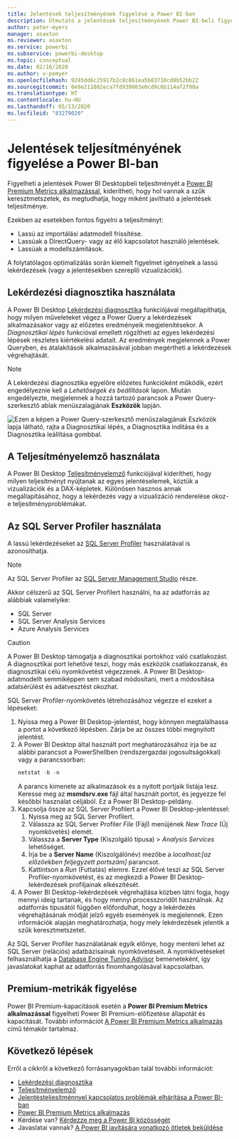 ```yaml
---
title: Jelentések teljesítményének figyelése a Power BI-ban
description: Útmutató a jelentések teljesítményének Power BI-beli figyeléséhez.
author: peter-myers
manager: asaxton
ms.reviewer: asaxton
ms.service: powerbi
ms.subservice: powerbi-desktop
ms.topic: conceptual
ms.date: 02/16/2020
ms.author: v-pemyer
ms.openlocfilehash: 9245dd6c25917b2c8c861ea5b83710cd8b52bb22
ms.sourcegitcommit: 0e9e211082eca7fd939803e0cd9c6b114af2f90a
ms.translationtype: HT
ms.contentlocale: hu-HU
ms.lasthandoff: 05/13/2020
ms.locfileid: "83279020"
---
```

# <a name="monitor-report-performance-in-power-bi"></a>Jelentések teljesítményének figyelése a Power BI-ban

Figyelheti a jelentések Power BI Desktopbeli teljesítményét a [Power BI Premium Metrics alkalmazással](../admin/service-premium-metrics-app.md), kiderítheti, hogy hol vannak a szűk keresztmetszetek, és megtudhatja, hogy miként javítható a jelentések teljesítménye.

Ezekben az esetekben fontos figyelni a teljesítményt:

- Lassú az importálási adatmodell frissítése.
- Lassúak a DirectQuery- vagy az élő kapcsolatot használó jelentések.
- Lassúak a modellszámítások.

A folytatólagos optimalizálás során kiemelt figyelmet igényelnek a lassú lekérdezések (vagy a jelentésekben szereplő vizualizációk).

## <a name="use-query-diagnostics"></a>Lekérdezési diagnosztika használata

A Power BI Desktop [Lekérdezési diagnosztika](/power-query/QueryDiagnostics) funkciójával megállapíthatja, hogy milyen műveleteket végez a Power Query a lekérdezések alkalmazásakor vagy az előzetes eredményeik megjelenítésekor. A _Diagnosztikai lépés_ funkcióval emellett rögzítheti az egyes lekérdezési lépések részletes kiértékelési adatait. Az eredmények megjelennek a Power Queryben, és átalakítások alkalmazásával jobban megértheti a lekérdezések végrehajtását.

> [!NOTE]
> A Lekérdezési diagnosztika egyelőre előzetes funkcióként működik, ezért engedélyeznie kell a _Lehetőségek és beállítások_ lapon. Miután engedélyezte, megjelennek a hozzá tartozó parancsok a Power Query-szerkesztő ablak menüszalagjának **Eszközök** lapján.

![Ezen a képen a Power Query-szerkesztő menüszalagjának Eszközök lapja látható, rajta a Diagnosztikai lépés, a Diagnosztika indítása és a Diagnosztika leállítása gombbal.](media/monitor-report-performance/power-query-diagnotics.png)

## <a name="use-performance-analyzer"></a>A Teljesítményelemző használata

A Power BI Desktop [Teljesítményelemző](../create-reports/desktop-performance-analyzer.md) funkciójával kiderítheti, hogy milyen teljesítményt nyújtanak az egyes jelentéselemek, köztük a vizualizációk és a DAX-képletek. Különösen hasznos annak megállapításához, hogy a lekérdezés vagy a vizualizáció renderelése okoz-e teljesítményproblémákat.

## <a name="use-sql-server-profiler"></a>Az SQL Server Profiler használata

A lassú lekérdezéseket az [SQL Server Profiler](/sql/tools/sql-server-profiler/sql-server-profiler) használatával is azonosíthatja.

> [!NOTE]
> Az SQL Server Profiler az [SQL Server Management Studio](/sql/ssms/download-sql-server-management-studio-ssms) része.

Akkor célszerű az SQL Server Profilert használni, ha az adatforrás az alábbiak valamelyike:

- SQL Server
- SQL Server Analysis Services
- Azure Analysis Services

> [!CAUTION]
> A Power BI Desktop támogatja a diagnosztikai portokhoz való csatlakozást. A diagnosztikai port lehetővé teszi, hogy más eszközök csatlakozzanak, és diagnosztikai célú nyomkövetést végezzenek. A Power BI Desktop-adatmodellt semmiképpen sem szabad módosítani, mert a módosítása adatsérülést és adatvesztést okozhat.

SQL Server Profiler-nyomkövetés létrehozásához végezze el ezeket a lépéseket:

1. Nyissa meg a Power BI Desktop-jelentést, hogy könnyen megtalálhassa a portot a következő lépésben. Zárja be az összes többi megnyitott jelentést.
1. A Power BI Desktop által használt port meghatározásához írja be az alábbi parancsot a PowerShellben (rendszergazdai jogosultságokkal) vagy a parancssorban:
    ```powershell
    netstat -b -n
    ```
    A parancs kimenete az alkalmazások és a nyitott portjaik listája lesz. Keresse meg az **msmdsrv.exe** fájl által használt portot, és jegyezze fel későbbi használat céljából. Ez a Power BI Desktop-példány.
1. Kapcsolja össze az SQL Server Profilert a Power BI Desktop-jelentéssel:
    1. Nyissa meg az SQL Server Profilert.
    1. Válassza az SQL Server Profiler _File_ (Fájl) menüjének _New Trace_ (Új nyomkövetés) elemét.
    1. Válassza a **Server Type** (Kiszolgáló típusa) > _Analysis Services_ lehetőséget.
    1. Írja be a **Server Name** (Kiszolgálónév) mezőbe a _localhost:[az előzőekben feljegyzett portszám]_ parancsot.
    1. Kattintson a _Run_ (Futtatás) elemre. Ezzel élővé teszi az SQL Server Profiler-nyomkövetést, és az megkezdi a Power BI Desktop-lekérdezések profiljainak elkészítését.
1. A Power BI Desktop-lekérdezések végrehajtása közben látni fogja, hogy mennyi ideig tartanak, és hogy mennyi processzoridőt használnak. Az adatforrás típusától függően előfordulhat, hogy a lekérdezés végrehajtásának módját jelző egyéb események is megjelennek. Ezen információk alapján meghatározhatja, hogy mely lekérdezések jelentik a szűk keresztmetszetet.

Az SQL Server Profiler használatának egyik előnye, hogy menteni lehet az SQL Server (relációs) adatbázisainak nyomkövetéseit. A nyomkövetéseket felhasználhatja a [Database Engine Tuning Advisor](/sql/relational-databases/performance/start-and-use-the-database-engine-tuning-advisor) bemeneteként, így javaslatokat kaphat az adatforrás finomhangolásával kapcsolatban.

## <a name="monitor-premium-metrics"></a>Premium-metrikák figyelése

Power BI Premium-kapacitások esetén a **Power BI Premium Metrics alkalmazással** figyelheti Power BI Premium-előfizetése állapotát és kapacitását. További információt [A Power BI Premium Metrics alkalmazás](../admin/service-premium-metrics-app.md) című témakör tartalmaz.

## <a name="next-steps"></a>Következő lépések

Erről a cikkről a következő forrásanyagokban talál további információt:

- [Lekérdezési diagnosztika](/power-query/QueryDiagnostics)
- [Teljesítményelemző](../create-reports/desktop-performance-analyzer.md)
- [Jelentésteljesítménnyel kapcsolatos problémák elhárítása a Power BI-ban](report-performance-troubleshoot.md)
- [Power BI Premium Metrics alkalmazás](../admin/service-premium-metrics-app.md)
- Kérdése van? [Kérdezze meg a Power BI közösségét](https://community.powerbi.com/)
- Javaslatai vannak? [A Power BI javítására vonatkozó ötletek beküldése](https://ideas.powerbi.com/)
